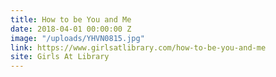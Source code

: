 ```yaml
---
title: How to be You and Me
date: 2018-04-01 00:00:00 Z
image: "/uploads/YHVN0815.jpg"
link: https://www.girlsatlibrary.com/how-to-be-you-and-me
site: Girls At Library
---
```


